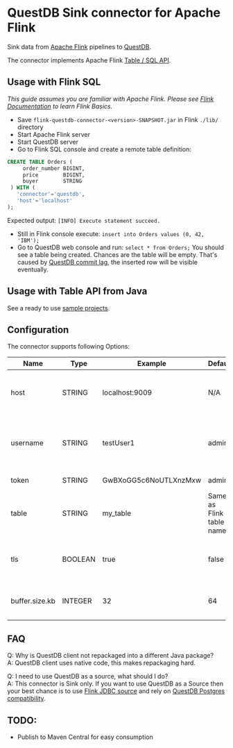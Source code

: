 # QuestDB Sink connector for Apache Flink
Sink data from [Apache Flink](https://flink.apache.org/) pipelines to [QuestDB](https://questdb.io/). 

The connector implements Apache Flink [Table / SQL API](https://nightlies.apache.org/flink/flink-docs-release-1.15/docs/connectors/table/overview/). 

## Usage with Flink SQL
_This guide assumes you are familiar with Apache Flink. Please see [Flink Documentation](https://nightlies.apache.org/flink/flink-docs-release-1.15//docs/try-flink/local_installation/) to learn Flink Basics._ 
 * Save `flink-questdb-connector-<version>-SNAPSHOT.jar` in Flink `./lib/` directory
 * Start Apache Flink server
 * Start QuestDB server
 * Go to Flink SQL console and create a remote table definition:
```sql
CREATE TABLE Orders (
     order_number BIGINT,
     price        BIGINT,
     buyer        STRING
 ) WITH (
   'connector'='questdb',
   'host'='localhost'
);
```
Expected output: `[INFO] Execute statement succeed.` 
 * Still in Flink console execute: `insert into Orders values (0, 42, 'IBM');`
 * Go to QuestDB web console and run: `select * from Orders;` You should see a table being created. Chances are the table will be empty. That's caused by [QuestDB commit lag](https://questdb.io/docs/guides/out-of-order-commit-lag), the inserted row will be visible eventually. 

## Usage with Table API from Java
See a ready to use [sample projects](samples/).

## Configuration
The connector supports following Options:

| Name           | Type    | Example               | Default                  | Meaning                                                                   |
|----------------|---------|-----------------------|--------------------------|---------------------------------------------------------------------------|
| host           | STRING  | localhost:9009        | N/A                      | Host and port where QuestDB server is running                             |
| username       | STRING  | testUser1             | admin                    | Username for authentication. The default is used when also `token` is set |
| token          | STRING  | GwBXoGG5c6NoUTLXnzMxw | admin                    | Token for authentication                                                  |
| table          | STRING  | my_table              | Same as Flink table name | Target table in QuestDB                                                   |
| tls            | BOOLEAN | true                  | false                    | Whether to use TLS/SSL for connecting to QuestDB server                   | 
| buffer.size.kb | INTEGER | 32                    | 64                       | Size of the QuestDB client send buffer                                    |

## FAQ
Q: Why is QuestDB client not repackaged into a different Java package?<br/>
A: QuestDB client uses native code, this makes repackaging hard.

Q: I need to use QuestDB as a source, what should I do?<br/>
A: This connector is Sink only. If you want to use QuestDB as a Source then your best chance is to use [Flink JDBC source](https://nightlies.apache.org/flink/flink-docs-release-1.15/docs/connectors/table/jdbc/) and rely on [QuestDB Postgres compatibility](https://questdb.io/docs/develop/query-data#postgresql-wire-protocol).

## TODO:
- Publish to Maven Central for easy consumption 